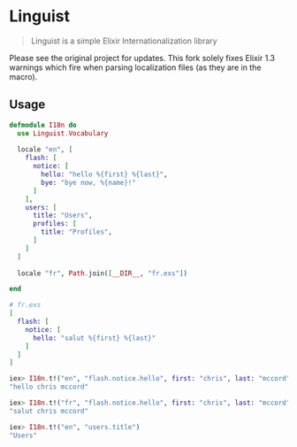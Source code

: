 # Linguist
> Linguist is a simple Elixir Internationalization library

Please see the original project for updates. This fork solely fixes Elixir
1.3 warnings which fire when parsing localization files (as they are in the
macro).

## Usage

```elixir
defmodule I18n do
  use Linguist.Vocabulary
  
  locale "en", [
    flash: [
      notice: [
        hello: "hello %{first} %{last}",
        bye: "bye now, %{name}!"
      ]
    ],
    users: [
      title: "Users",
      profiles: [
        title: "Profiles",
      ]
    ]
  ]
  
  locale "fr", Path.join([__DIR__, "fr.exs"])

end

# fr.exs
[
  flash: [
    notice: [
      hello: "salut %{first} %{last}"
    ]
  ]
]

iex> I18n.t!("en", "flash.notice.hello", first: "chris", last: "mccord")
"hello chris mccord"

iex> I18n.t!("fr", "flash.notice.hello", first: "chris", last: "mccord")
"salut chris mccord"

iex> I18n.t!("en", "users.title")
"Users"
```

